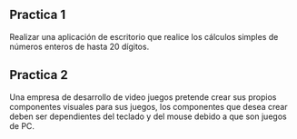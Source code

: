 ## Practica 1

Realizar una aplicación de escritorio que realice los cálculos simples de números enteros de hasta 20 dígitos.


## Practica 2

Una empresa de desarrollo de video juegos pretende crear sus propios componentes visuales para sus juegos, los componentes que desea crear deben ser dependientes del teclado y del mouse debido a que son juegos de PC.